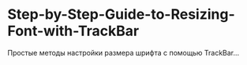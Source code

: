 # Step-by-Step-Guide-to-Resizing-Font-with-TrackBar
Простые методы настройки размера шрифта с помощью TrackBar…
